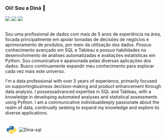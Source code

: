 ### Oii! Sou a Diná 👋


<div> 
 <a href="dina.xavier1#0504" target="_blank"><img src="https://img.shields.io/badge/Discord-7289DA?style=for-the-badge&logo=discord&logoColor=white" target="_blank"></a> 
 <a href = "mailto:dina.xavier1@gmail.com"><img src="https://img.shields.io/badge/-Gmail-%23333?style=for-the-badge&logo=gmail&logoColor=white" target="_blank"></a>
 <a href="https://www.linkedin.com/in/rafaella-ballerini-45875016a" target="_blank"><img src="https://img.shields.io/badge/-LinkedIn-%230077B5?style=for-the-badge&logo=linkedin&logoColor=white" target="_blank"></a> 
  
</div>

##
Sou uma profissional de dados com mais de 5 anos de experiência na área, focada principalmente em apoiar tomadas de decisões de negócios e aprimoramento de produtos, por meio da utilização dos dados. Possuo conhecimento avançado em SQL e Tableau e possuo habilidades no desenvolvimento de análises automatizadas e avaliações estatísticas em Python. Sou comunicativa e apaixonada pelas diversas aplicações dos dados. Busco continuamente expandir meu conhecimento para explorar cada vez mais este universo.

I'm a data professional with over 5 years of experience, primarily focused on supportingbusiness decision-making and product enhancement through data analysis. I possessadvanced expertise in SQL and Tableau, with a knowledge in developing automated analyses and statistical assessments using Python. I am a communicative individualdeeply passionate about the realm of data, continually seeking to expand my knowledge and explore its diverse applications.
     
<div style="display: inline_block"><br>
    <img align="center" alt="Dina-Python" height="30" width="40" src="https://raw.githubusercontent.com/devicons/devicon/master/icons/python/python-original.svg">
    <img align="center" alt="Dina-sql" height="30" width="40" src="https://cdn.jsdelivr.net/gh/devicons/devicon/icons/mysql/mysql-original.svg" />
                    
</div>

## 
